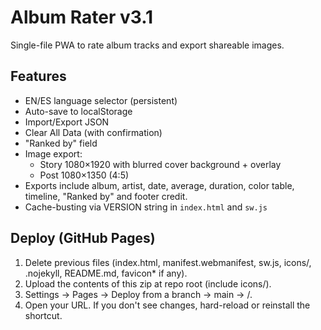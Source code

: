 # Album Rater v3.1

Single-file PWA to rate album tracks and export shareable images.

## Features
- EN/ES language selector (persistent)
- Auto-save to localStorage
- Import/Export JSON
- Clear All Data (with confirmation)
- "Ranked by" field
- Image export:
  - Story 1080×1920 with blurred cover background + overlay
  - Post 1080×1350 (4:5)
- Exports include album, artist, date, average, duration, color table, timeline, "Ranked by" and footer credit.
- Cache-busting via VERSION string in `index.html` and `sw.js`

## Deploy (GitHub Pages)
1. Delete previous files (index.html, manifest.webmanifest, sw.js, icons/, .nojekyll, README.md, favicon* if any).
2. Upload the contents of this zip at repo root (include icons/).
3. Settings → Pages → Deploy from a branch → main → /.
4. Open your URL. If you don't see changes, hard-reload or reinstall the shortcut.
